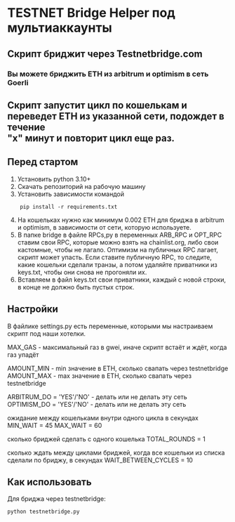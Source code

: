 # TESTNET Bridge Helper под мультиаккаунты
## Скрипт бриджит через Testnetbridge.com
### Вы можете бриджить ETH из arbitrum и optimism в сеть Goerli

Скрипт запустит цикл по кошелькам и переведет ETH из указанной сети, подождет в течение   
"х" минут и повторит цикл еще раз.
---
## Перед стартом ##

1. Установить python 3.10+
2. Скачать репозиторий на рабочую машину
3. Установить зависимости командой
```commandline
    pip install -r requirements.txt
```
4. На кошельках нужно как минимум 0.002 ETH для бриджа в arbitrum и optimism, в зависимости от сети, которую используете.
5. В папке bridge в файле RPCs,py в переменных ARB_RPC и OPT_RPC ставим свои RPC, которые можно взять на chainlist.org, либо свои кастомные,
чтобы не лагало. Оптимизм на публичных RPC лагает, скрипт может упасть. Если ставите публичную RPC, то следите, какие кошельки сделали транзы, а потом
удаляйте приватники из keys.txt, чтобы они снова не прогоняли их.
6. Вставляем в файл keys.txt свои приватники, каждый с новой строки, в конце не должно быть пустых строк.
## Настройки ##
В файлике settings.py есть переменные, которыми мы настраиваем скрипт под наши хотелки.

MAX_GAS - максимальный газ в gwei, иначе скрипт встаёт и ждёт, когда газ упадёт

AMOUNT_MIN - min значение в ETH, сколько свапать через testnetbridge
AMOUNT_MAX - max значение в ETH, сколько свапать через testnetbridge

ARBITRUM_DO = 'YES'/'NO' - делать или не делать эту сеть
OPTIMISM_DO = 'YES'/'NO' - делать или не делать эту сеть

ожидание между кошельками внутри одного цикла в секундах
MIN_WAIT = 45
MAX_WAIT = 60

сколько бриджей сделать с одного кошелька
TOTAL_ROUNDS = 1

сколько ждать между циклами бриджей, когда все кошельки из списка сделали по бриджу, в секундах
WAIT_BETWEEN_CYCLES = 10

## Как использовать ##

Для бриджа через testnetbridge:

  ```
  python testnetbridge.py
  ```
